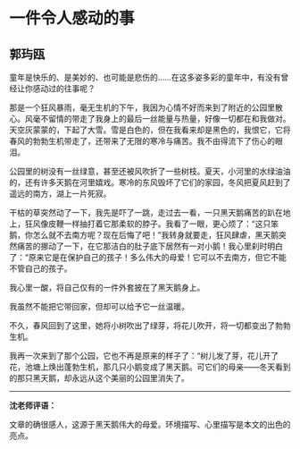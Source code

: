 # 一件令人感动的事 #

## 郭玙瓯 ##

童年是快乐的、是美妙的、也可能是悲伤的……在这多姿多彩的童年中，有没有曾经让你感动过的往事呢？

那是一个狂风暴雨，毫无生机的下午，我因为心情不好而来到了附近的公园里散心。风毫不留情的带走了我身上的最后一丝能量与热量，好像一切都在和我做对。天空灰蒙蒙的，下起了大雪。雪是白色的，但在我看来却是黑色的，我恨它，它将春风的勃勃生机带走了，还带来了无限的寒冷与痛苦。我不由得流下了伤心的眼泪。

公园里的树没有一丝绿意，甚至还被风吹折了一些树枝。夏天，小河里的水绿油油的，还有许多天鹅在河里嬉戏。寒冷的东风毁坏了它们的家园，冬风把夏风赶到了遥远的南方，湖上一片死寂。

干枯的草突然动了一下，我先是吓了一跳，走过去一看，一只黑天鹅痛苦的趴在地上，狂风像皮鞭一样抽打着它那柔软的脖子。我看了一眼，更心烦了：“这只笨鹅，你怎么就不去南方呢？现在后悔了吧！”我转身就要走，狂风肆虐，黑天鹅突然痛苦的挪动了一下，在它那洁白的肚子底下居然有一对小鹅！我心里刹时明白了：“原来它是在保护自己的孩子！多么伟大的母爱！它可以不去南方，但它不能不管自己的孩子。

我心里一酸，将自己仅有的一件外套披在了黑天鹅身上。

我虽然不能把它带回家，但却可以给予它一丝温暖。

不久，春风回到了这里，她将小树吹出了绿芽，将花儿吹开，将一切都变出了勃勃生机。

我再一次来到了那个公园，它也不再是原来的样子了：“树儿发了芽，花儿开了花，池塘上焕出蓬勃生机，那几只小鹅变成了黑天鹅。可它们的母亲——冬天看到的那只黑天鹅，却永远从这个美丽的公园里消失了。

-------------------------------------

**沈老师评语：**

文章的确很感人，这源于黑天鹅伟大的母爱。环境描写、心里描写是本文的出色的亮点。
            